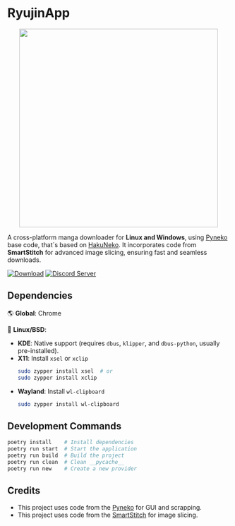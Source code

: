 # RyujinApp  
<div align="center">
  <a href="https://github.com/Ryujin-K/RyujinApp">
    <img width="450" src="https://i.imgur.com/EWWKqIw.png" />
  </a>
</div>

A cross-platform manga downloader for **Linux and Windows**, using [Pyneko](https://github.com/Lyem/Pyneko) base code, that´s  based on [HakuNeko](https://github.com/manga-download/hakuneko). It incorporates code from **SmartStitch** for advanced image slicing, ensuring fast and seamless downloads.

[![Download](https://img.shields.io/badge/Download-Latest_Release-blue.svg)](https://github.com/Ryujin-K/RyujinApp/releases)
[![Discord Server](https://img.shields.io/discord/1416505181583179956?label=Ryujin%20Community&logo=discord&logoColor=white&color=5865F2)](https://discord.gg/zhfWRqYY6B)

## Dependencies  

🌎 **Global**: Chrome  

🐧 **Linux/BSD**:  
  - **KDE**: Native support (requires `dbus`, `klipper`, and `dbus-python`, usually pre-installed).  
  - **X11**: Install `xsel` or `xclip`  
    ```bash
    sudo zypper install xsel  # or  
    sudo zypper install xclip  
    ```  
  - **Wayland**: Install `wl-clipboard`  
    ```bash
    sudo zypper install wl-clipboard  
    ```

## Development Commands
 
```bash
poetry install    # Install dependencies  
poetry run start  # Start the application  
poetry run build  # Build the project  
poetry run clean  # Clean __pycache__  
poetry run new    # Create a new provider  
```

## Credits

- This project uses code from the [Pyneko](https://github.com/Lyem/Pyneko) for GUI and scrapping.
- This project uses code from the [SmartStitch](https://github.com/MechTechnology/SmartStitch) for image slicing.
